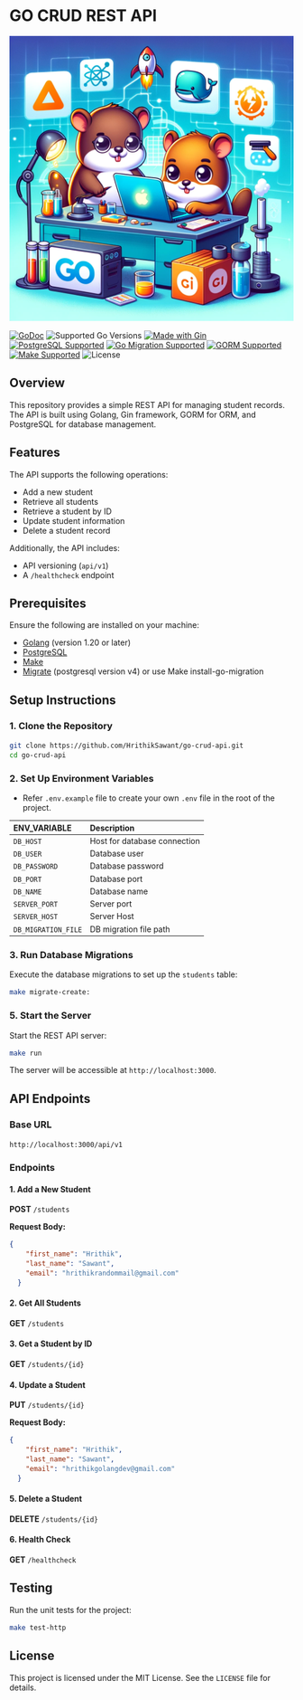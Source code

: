 # GO CRUD REST API

![Go CRUD REST API Logo](.assets/GoRest.jpeg)

[![GoDoc](https://pkg.go.dev/badge/github.com/HrithikSawant/go-crud-api)](https://pkg.go.dev/github.com/HrithikSawant/go-crud-api)
![Supported Go Versions](https://img.shields.io/badge/Go-1.20%2C%201.21%2C%201.22-lightgrey.svg)
[![Made with Gin](https://img.shields.io/badge/made_with-Gin-00b59c.svg)](https://gin-gonic.com/)
[![PostgreSQL Supported](https://img.shields.io/badge/PostgreSQL-Supported-4169e1.svg)](https://www.postgresql.org/)
[![Go Migration Supported](https://img.shields.io/badge/Go_Migrations-Supported-63d368.svg)](https://github.com/golang-migrate/migrate)
[![GORM Supported](https://img.shields.io/badge/GORM-Supported-9c1e5e.svg)](https://gorm.io/)
[![Make Supported](https://img.shields.io/badge/Make-Supported-2d3138.svg)](https://www.gnu.org/software/make/)
![License](https://img.shields.io/badge/license-MIT-green.svg)

## Overview
This repository provides a simple REST API for managing student records. The API is built using Golang, Gin framework, GORM for ORM, and PostgreSQL for database management.

## Features
The API supports the following operations:
- Add a new student
- Retrieve all students
- Retrieve a student by ID
- Update student information
- Delete a student record

Additionally, the API includes:
- API versioning (`api/v1`)
- A `/healthcheck` endpoint

## Prerequisites
Ensure the following are installed on your machine:
- [Golang](https://golang.org/dl/) (version 1.20 or later)
- [PostgreSQL](https://www.postgresql.org/)
- [Make](https://www.gnu.org/software/make/)
- [Migrate](https://github.com/golang-migrate/migrate) (postgresql version v4) or use Make install-go-migration

## Setup Instructions

### 1. Clone the Repository
```bash
git clone https://github.com/HrithikSawant/go-crud-api.git
cd go-crud-api
```

### 2. Set Up Environment Variables
- Refer `.env.example` file to create your own `.env` file in the root of the project.

| ENV_VARIABLE | Description |
| :-------- | :------------------------- |
| `DB_HOST` | Host for database connection 
| `DB_USER` | Database user
| `DB_PASSWORD` | Database password
| `DB_PORT` | Database port
| `DB_NAME` | Database name
| `SERVER_PORT` | Server port
| `SERVER_HOST` | Server Host
| `DB_MIGRATION_FILE` | DB migration file path

### 3. Run Database Migrations
Execute the database migrations to set up the `students` table:
```bash
make migrate-create:
```

### 5. Start the Server
Start the REST API server:
```bash
make run
```
The server will be accessible at `http://localhost:3000`.

## API Endpoints

### Base URL
`http://localhost:3000/api/v1`

### Endpoints

#### 1. Add a New Student
**POST** `/students`

**Request Body:**
```json
{
    "first_name": "Hrithik",
    "last_name": "Sawant",
    "email": "hrithikrandommail@gmail.com"
  }
```

#### 2. Get All Students
**GET** `/students`

#### 3. Get a Student by ID
**GET** `/students/{id}`

#### 4. Update a Student
**PUT** `/students/{id}`

**Request Body:**
```json
{
    "first_name": "Hrithik",
    "last_name": "Sawant",
    "email": "hrithikgolangdev@gmail.com"
  }
```

#### 5. Delete a Student
**DELETE** `/students/{id}`

#### 6. Health Check
**GET** `/healthcheck`

## Testing
Run the unit tests for the project:
```bash
make test-http
```

## License
This project is licensed under the MIT License. See the `LICENSE` file for details.
